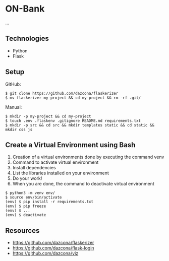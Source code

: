 # ON-Bank

...

## Technologies

* Python
* Flask

## Setup

GitHub:
```
$ git clone https://github.com/dazcona/flaskerizer
$ mv flaskerizer my-project && cd my-project && rm -rf .git/
```

Manual:
```
$ mkdir -p my-project && cd my-project
$ touch .env .flaskenv .gitignore README.md requirements.txt
$ mkdir -p src && cd src && mkdir templates static && cd static && mkdir css js
```

## Create a Virtual Environment using Bash

1. Creation of a virtual environments done by executing the command venv
2. Command to activate virtual environment
3. Install dependencies
4. List the libraries installed on your environment
5. Do your work!
6. When you are done, the command to deactivate virtual environment
```
$ python3 -m venv env/
$ source env/bin/activate
(env) $ pip install -r requirements.txt
(env) $ pip freeze
(env) $ ...
(env) $ deactivate
```

## Resources

* https://github.com/dazcona/flaskerizer
* https://github.com/dazcona/flask-login
* https://github.com/dazcona/viz